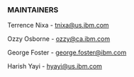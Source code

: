 ### MAINTAINERS

Terrence Nixa - tnixa@us.ibm.com

Ozzy Osborne - ozzy@ca.ibm.com

George Foster - george.foster@ibm.com

Harish Yayi - hyayi@us.ibm.com
